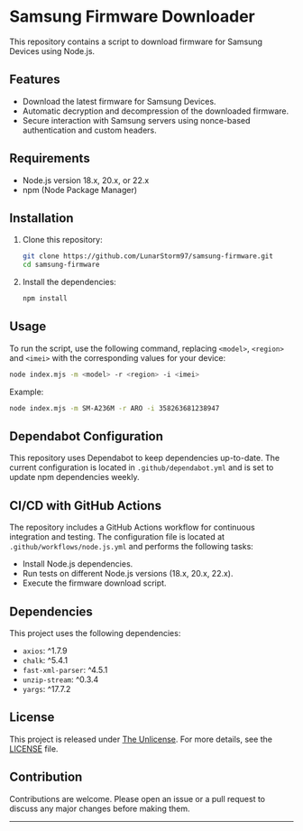 # Samsung Firmware Downloader

This repository contains a script to download firmware for Samsung Devices using Node.js.

## Features

- Download the latest firmware for Samsung Devices.
- Automatic decryption and decompression of the downloaded firmware.
- Secure interaction with Samsung servers using nonce-based authentication and custom headers.

## Requirements

- Node.js version 18.x, 20.x, or 22.x
- npm (Node Package Manager)

## Installation

1. Clone this repository:
    ```bash
    git clone https://github.com/LunarStorm97/samsung-firmware.git
    cd samsung-firmware
    ```

2. Install the dependencies:
    ```bash
    npm install
    ```

## Usage

To run the script, use the following command, replacing `<model>`, `<region>` and `<imei>` with the corresponding values for your device:
```bash
node index.mjs -m <model> -r <region> -i <imei>
```

Example:
```bash
node index.mjs -m SM-A236M -r ARO -i 358263681238947
```

## Dependabot Configuration

This repository uses Dependabot to keep dependencies up-to-date. The current configuration is located in `.github/dependabot.yml` and is set to update npm dependencies weekly.

## CI/CD with GitHub Actions

The repository includes a GitHub Actions workflow for continuous integration and testing. The configuration file is located at `.github/workflows/node.js.yml` and performs the following tasks:

- Install Node.js dependencies.
- Run tests on different Node.js versions (18.x, 20.x, 22.x).
- Execute the firmware download script.

## Dependencies

This project uses the following dependencies:

- `axios`: ^1.7.9
- `chalk`: ^5.4.1
- `fast-xml-parser`: ^4.5.1
- `unzip-stream`: ^0.3.4
- `yargs`: ^17.7.2

## License

This project is released under [The Unlicense](https://unlicense.org). For more details, see the [LICENSE](./LICENSE) file.

## Contribution

Contributions are welcome. Please open an issue or a pull request to discuss any major changes before making them.

---
